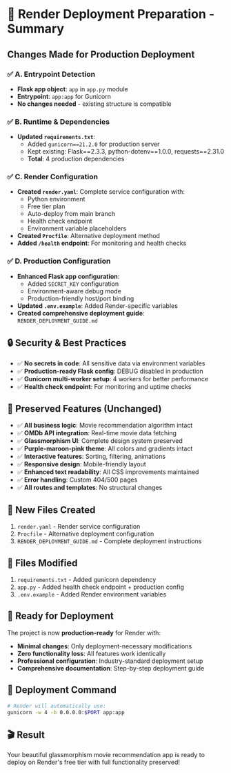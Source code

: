 # 🚀 Render Deployment Preparation - Summary

## Changes Made for Production Deployment

### ✅ **A. Entrypoint Detection**

- **Flask app object**: `app` in `app.py` module
- **Entrypoint**: `app:app` for Gunicorn
- **No changes needed** - existing structure is compatible

### ✅ **B. Runtime & Dependencies**

- **Updated `requirements.txt`**:
  - Added `gunicorn==21.2.0` for production server
  - Kept existing: Flask==2.3.3, python-dotenv==1.0.0, requests==2.31.0
  - **Total**: 4 production dependencies

### ✅ **C. Render Configuration**

- **Created `render.yaml`**: Complete service configuration with:
  - Python environment
  - Free tier plan
  - Auto-deploy from main branch
  - Health check endpoint
  - Environment variable placeholders
- **Created `Procfile`**: Alternative deployment method
- **Added `/health` endpoint**: For monitoring and health checks

### ✅ **D. Production Configuration**

- **Enhanced Flask app configuration**:
  - Added `SECRET_KEY` configuration
  - Environment-aware debug mode
  - Production-friendly host/port binding
- **Updated `.env.example`**: Added Render-specific variables
- **Created comprehensive deployment guide**: `RENDER_DEPLOYMENT_GUIDE.md`

## 🔒 **Security & Best Practices**

- ✅ **No secrets in code**: All sensitive data via environment variables
- ✅ **Production-ready Flask config**: DEBUG disabled in production
- ✅ **Gunicorn multi-worker setup**: 4 workers for better performance
- ✅ **Health check endpoint**: For monitoring and uptime checks

## 🎯 **Preserved Features (Unchanged)**

- ✅ **All business logic**: Movie recommendation algorithm intact
- ✅ **OMDb API integration**: Real-time movie data fetching
- ✅ **Glassmorphism UI**: Complete design system preserved
- ✅ **Purple-maroon-pink theme**: All colors and gradients intact
- ✅ **Interactive features**: Sorting, filtering, animations
- ✅ **Responsive design**: Mobile-friendly layout
- ✅ **Enhanced text readability**: All CSS improvements maintained
- ✅ **Error handling**: Custom 404/500 pages
- ✅ **All routes and templates**: No structural changes

## 📁 **New Files Created**

1. `render.yaml` - Render service configuration
2. `Procfile` - Alternative deployment configuration
3. `RENDER_DEPLOYMENT_GUIDE.md` - Complete deployment instructions

## 📝 **Files Modified**

1. `requirements.txt` - Added gunicorn dependency
2. `app.py` - Added health check endpoint + production config
3. `.env.example` - Added Render environment variables

## 🚀 **Ready for Deployment**

The project is now **production-ready** for Render with:

- **Minimal changes**: Only deployment-necessary modifications
- **Zero functionality loss**: All features work identically
- **Professional configuration**: Industry-standard deployment setup
- **Comprehensive documentation**: Step-by-step deployment guide

## 🔧 **Deployment Command**

```bash
# Render will automatically use:
gunicorn -w 4 -b 0.0.0.0:$PORT app:app
```

## 🎬 **Result**

Your beautiful glassmorphism movie recommendation app is ready to deploy on Render's free tier with full functionality preserved!
